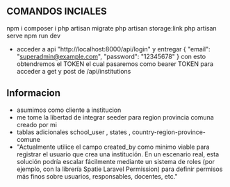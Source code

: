 ## COMANDOS INCIALES
npm i
composer i
php artisan migrate
php artisan storage:link
php artisan serve
npm run dev


- acceder a api "http://localhost:8000/api/login" y entregar 
{
  "email": "superadmin@example.com",
  "password": "12345678"
}
con esto obtendremos el TOKEN el cual pasaremos como bearer TOKEN para acceder a get y post de /api/institutions
## Informacion
- asumimos como cliente a institucion
- me tome la libertad de integrar seeder para region provincia comuna creado por mi
- tablas adicionales school_user , states , country-region-province-comune
- "Actualmente utilice el campo created_by como minimo viable para registrar el usuario que crea una institución. En un escenario real, esta solución podría escalar fácilmente mediante un sistema de roles (por ejemplo, con la librería Spatie Laravel Permission) para definir permisos más finos sobre usuarios, responsables, docentes, etc."
